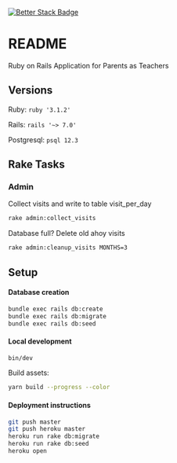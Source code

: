 [![Better Stack Badge](https://uptime.betterstack.com/status-badges/v1/monitor/1n3ho.svg)](https://uptime.betterstack.com/?utm_source=status_badge)

# README

Ruby on Rails Application for Parents as Teachers

## Versions

Ruby: `ruby '3.1.2'`

Rails: `rails '~> 7.0'`

Postgresql: `psql 12.3`

## Rake Tasks

### Admin

Collect visits and write to table visit_per_day
```bash
rake admin:collect_visits
```

Database full? Delete old ahoy visits
```bash
rake admin:cleanup_visits MONTHS=3
```

## Setup
#### Database creation

```bash
bundle exec rails db:create
bundle exec rails db:migrate
bundle exec rails db:seed
```

#### Local development

```bash
bin/dev
```

Build assets:

```bash
yarn build --progress --color
```


#### Deployment instructions

```bash
git push master
git push heroku master
heroku run rake db:migrate
heroku run rake db:seed
heroku open
```

